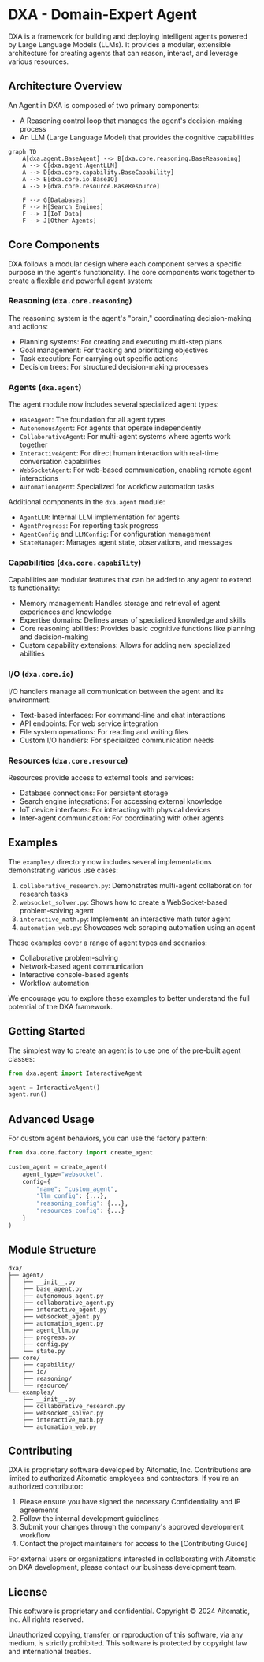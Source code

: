 # DXA - Domain-Expert Agent

DXA is a framework for building and deploying intelligent agents powered by Large Language Models (LLMs). It provides a modular, extensible architecture for creating agents that can reason, interact, and leverage various resources.

## Architecture Overview

An Agent in DXA is composed of two primary components:
- A Reasoning control loop that manages the agent's decision-making process
- An LLM (Large Language Model) that provides the cognitive capabilities

```mermaid
graph TD
    A[dxa.agent.BaseAgent] --> B[dxa.core.reasoning.BaseReasoning]
    A --> C[dxa.agent.AgentLLM]
    A --> D[dxa.core.capability.BaseCapability]
    A --> E[dxa.core.io.BaseIO]
    A --> F[dxa.core.resource.BaseResource]
    
    F --> G[Databases]
    F --> H[Search Engines]
    F --> I[IoT Data]
    F --> J[Other Agents]
```

## Core Components

DXA follows a modular design where each component serves a specific purpose in the agent's functionality. The core components work together to create a flexible and powerful agent system:

### Reasoning (`dxa.core.reasoning`)
The reasoning system is the agent's "brain," coordinating decision-making and actions:
- Planning systems: For creating and executing multi-step plans
- Goal management: For tracking and prioritizing objectives
- Task execution: For carrying out specific actions
- Decision trees: For structured decision-making processes

### Agents (`dxa.agent`)
The agent module now includes several specialized agent types:
- `BaseAgent`: The foundation for all agent types
- `AutonomousAgent`: For agents that operate independently
- `CollaborativeAgent`: For multi-agent systems where agents work together
- `InteractiveAgent`: For direct human interaction with real-time conversation capabilities
- `WebSocketAgent`: For web-based communication, enabling remote agent interactions
- `AutomationAgent`: Specialized for workflow automation tasks

Additional components in the `dxa.agent` module:
- `AgentLLM`: Internal LLM implementation for agents
- `AgentProgress`: For reporting task progress
- `AgentConfig` and `LLMConfig`: For configuration management
- `StateManager`: Manages agent state, observations, and messages

### Capabilities (`dxa.core.capability`)
Capabilities are modular features that can be added to any agent to extend its functionality:
- Memory management: Handles storage and retrieval of agent experiences and knowledge
- Expertise domains: Defines areas of specialized knowledge and skills
- Core reasoning abilities: Provides basic cognitive functions like planning and decision-making
- Custom capability extensions: Allows for adding new specialized abilities

### I/O (`dxa.core.io`)
I/O handlers manage all communication between the agent and its environment:
- Text-based interfaces: For command-line and chat interactions
- API endpoints: For web service integration
- File system operations: For reading and writing files
- Custom I/O handlers: For specialized communication needs

### Resources (`dxa.core.resource`)
Resources provide access to external tools and services:
- Database connections: For persistent storage
- Search engine integrations: For accessing external knowledge
- IoT device interfaces: For interacting with physical devices
- Inter-agent communication: For coordinating with other agents

## Examples

The `examples/` directory now includes several implementations demonstrating various use cases:

1. `collaborative_research.py`: Demonstrates multi-agent collaboration for research tasks
2. `websocket_solver.py`: Shows how to create a WebSocket-based problem-solving agent
3. `interactive_math.py`: Implements an interactive math tutor agent
4. `automation_web.py`: Showcases web scraping automation using an agent

These examples cover a range of agent types and scenarios:

- Collaborative problem-solving
- Network-based agent communication
- Interactive console-based agents
- Workflow automation

We encourage you to explore these examples to better understand the full potential of the DXA framework.

## Getting Started

The simplest way to create an agent is to use one of the pre-built agent classes:

```python
from dxa.agent import InteractiveAgent

agent = InteractiveAgent()
agent.run()
```

## Advanced Usage

For custom agent behaviors, you can use the factory pattern:

```python
from dxa.core.factory import create_agent

custom_agent = create_agent(
    agent_type="websocket",
    config={
        "name": "custom_agent",
        "llm_config": {...},
        "reasoning_config": {...},
        "resources_config": {...}
    }
)
```

## Module Structure

```
dxa/
├── agent/
│   ├── __init__.py
│   ├── base_agent.py
│   ├── autonomous_agent.py
│   ├── collaborative_agent.py
│   ├── interactive_agent.py
│   ├── websocket_agent.py
│   ├── automation_agent.py
│   ├── agent_llm.py
│   ├── progress.py
│   ├── config.py
│   └── state.py
├── core/
│   ├── capability/
│   ├── io/
│   ├── reasoning/
│   └── resource/
└── examples/
    ├── __init__.py
    ├── collaborative_research.py
    ├── websocket_solver.py
    ├── interactive_math.py
    └── automation_web.py
```

## Contributing

DXA is proprietary software developed by Aitomatic, Inc. Contributions are limited to authorized Aitomatic employees and contractors. If you're an authorized contributor:

1. Please ensure you have signed the necessary Confidentiality and IP agreements
2. Follow the internal development guidelines
3. Submit your changes through the company's approved development workflow
4. Contact the project maintainers for access to the [Contributing Guide]

For external users or organizations interested in collaborating with Aitomatic on DXA development, please contact our business development team.

## License

This software is proprietary and confidential. Copyright © 2024 Aitomatic, Inc. All rights reserved.

Unauthorized copying, transfer, or reproduction of this software, via any medium, is strictly prohibited. This software is protected by copyright law and international treaties.